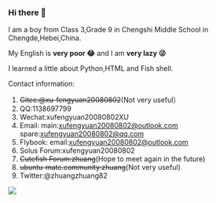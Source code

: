 ### Hi there 👋
I am a boy from Class 3,Grade 9 in Chengshi Middle School in Chengde,Hebei,China.

My English is **very poor 😂** and I am **very lazy 😜**

I learned a little about Python,HTML and Fish shell.

Contact information:

1. ~~Gitee:@xu-fengyuan20080802~~(Not very useful）
2. QQ:1138697799
3. Wechat:xufengyuan20080802XU
4. Email: main:xufengyuan20080802@outlook.com spare:xufengyuan20080802@qq.com
5. Flybook: email:xufengyuan20080802@outlook.com
6. Solus Forum:xufengyuan20080802
7. ~~Cutefish Forum:zhuang~~(Hope to meet again in the future)
8. ~~ubuntu-mate.community:zhuang~~(Not very useful)
9. Twitter:@zhuangzhuang82

<img align="left" src="https://github-readme-stats.vercel.app/api?username=zhuangzhuang20080802&show_icons=true">

<!--
**zhuangzhuang20080802/zhuangzhuang20080802** is a ✨ _special_ ✨ repository because its `README.md` (this file) appears on your GitHub profile.

Here are some ideas to get you started:

- 🔭 I’m currently working on ...
- 🌱 I’m currently learning ...
- 👯 I’m looking to collaborate on ...
- 🤔 I’m looking for help with ...
- 💬 Ask me about ...
- 📫 How to reach me: ...
- 😄 Pronouns: ...
- ⚡ Fun fact: ...
-->
